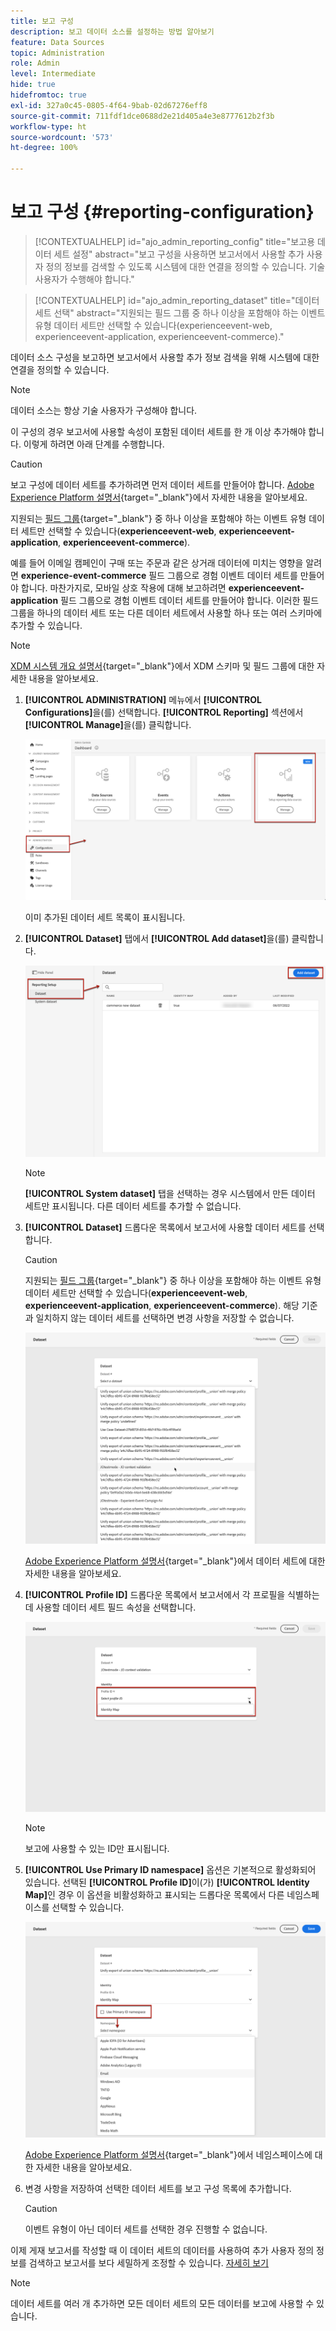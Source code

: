 ```yaml
---
title: 보고 구성
description: 보고 데이터 소스를 설정하는 방법 알아보기
feature: Data Sources
topic: Administration
role: Admin
level: Intermediate
hide: true
hidefromtoc: true
exl-id: 327a0c45-0805-4f64-9bab-02d67276eff8
source-git-commit: 711fdf1dce0688d2e21d405a4e3e8777612b2f3b
workflow-type: ht
source-wordcount: '573'
ht-degree: 100%

---
```


# 보고 구성 {#reporting-configuration}

>[!CONTEXTUALHELP]
>id="ajo_admin_reporting_config"
>title="보고용 데이터 세트 설정"
>abstract="보고 구성을 사용하면 보고서에서 사용할 추가 사용자 정의 정보를 검색할 수 있도록 시스템에 대한 연결을 정의할 수 있습니다. 기술 사용자가 수행해야 합니다."

>[!CONTEXTUALHELP]
>id="ajo_admin_reporting_dataset"
>title="데이터 세트 선택"
>abstract="지원되는 필드 그룹 중 하나 이상을 포함해야 하는 이벤트 유형 데이터 세트만 선택할 수 있습니다(experienceevent-web, experienceevent-application, experienceevent-commerce)."

데이터 소스 구성을 보고하면 보고서에서 사용할 추가 정보 검색을 위해 시스템에 대한 연결을 정의할 수 있습니다.

>[!NOTE]
>
>데이터 소스는 항상 기술 사용자가 구성해야 합니다. <!--Rights?-->

이 구성의 경우 보고서에 사용할 속성이 포함된 데이터 세트를 한 개 이상 추가해야 합니다. 이렇게 하려면 아래 단계를 수행합니다.

>[!CAUTION]
>
>보고 구성에 데이터 세트를 추가하려면 먼저 데이터 세트를 만들어야 합니다. [Adobe Experience Platform 설명서](https://experienceleague.adobe.com/docs/experience-platform/catalog/datasets/user-guide.html?lang=ko#create){target=&quot;_blank&quot;}에서 자세한 내용을 알아보세요.
>
>지원되는 [필드 그룹](https://experienceleague.adobe.com/docs/experience-platform/xdm/tutorials/create-schema-ui.html?lang=ko#field-group){target=&quot;_blank&quot;} 중 하나 이상을 포함해야 하는 이벤트 유형 데이터 세트만 선택할 수 있습니다(**experienceevent-web**, **experienceevent-application**, **experienceevent-commerce**).

<!--
➡️ [Discover this feature in video](#video)
-->

예를 들어 이메일 캠페인이 구매 또는 주문과 같은 상거래 데이터에 미치는 영향을 알려면 **experience-event-commerce** 필드 그룹으로 경험 이벤트 데이터 세트를 만들어야 합니다. 마찬가지로, 모바일 상호 작용에 대해 보고하려면 **experienceevent-application** 필드 그룹으로 경험 이벤트 데이터 세트를 만들어야 합니다. <!--If you want to report on web interactions then you need to include the web field group.--> 이러한 필드 그룹을 하나의 데이터 세트 또는 다른 데이터 세트에서 사용할 하나 또는 여러 스키마에 추가할 수 있습니다.

>[!NOTE]
>
>[XDM 시스템 개요 설명서](https://experienceleague.adobe.com/docs/experience-platform/xdm/home.html?lang=ko){target=&quot;_blank&quot;}에서 XDM 스키마 및 필드 그룹에 대한 자세한 내용을 알아보세요.

1. **[!UICONTROL ADMINISTRATION]** 메뉴에서 **[!UICONTROL Configurations]**&#x200B;을(를) 선택합니다. **[!UICONTROL Reporting]** 섹션에서 **[!UICONTROL Manage]**&#x200B;을(를) 클릭합니다.

   ![](assets/reporting-config-menu.png)

   이미 추가된 데이터 세트 목록이 표시됩니다.

1. **[!UICONTROL Dataset]** 탭에서 **[!UICONTROL Add dataset]**&#x200B;을(를) 클릭합니다.

   ![](assets/reporting-config-add.png)

   >[!NOTE]
   >
   >**[!UICONTROL System dataset]** 탭을 선택하는 경우 시스템에서 만든 데이터 세트만 표시됩니다. 다른 데이터 세트를 추가할 수 없습니다.

1. **[!UICONTROL Dataset]** 드롭다운 목록에서 보고서에 사용할 데이터 세트를 선택합니다.

   >[!CAUTION]
   >
   >지원되는 [필드 그룹](https://experienceleague.adobe.com/docs/experience-platform/xdm/tutorials/create-schema-ui.html?lang=ko#field-group){target=&quot;_blank&quot;} 중 하나 이상을 포함해야 하는 이벤트 유형 데이터 세트만 선택할 수 있습니다(**experienceevent-web**, **experienceevent-application**, **experienceevent-commerce**). 해당 기준과 일치하지 않는 데이터 세트를 선택하면 변경 사항을 저장할 수 없습니다.

   ![](assets/reporting-config-datasets.png)

   [Adobe Experience Platform 설명서](https://experienceleague.adobe.com/docs/experience-platform/catalog/datasets/overview.html?lang=ko){target=&quot;_blank&quot;}에서 데이터 세트에 대한 자세한 내용을 알아보세요.

1. **[!UICONTROL Profile ID]** 드롭다운 목록에서 보고서에서 각 프로필을 식별하는 데 사용할 데이터 세트 필드 속성을 선택합니다.

   ![](assets/reporting-config-profile-id.png)

   >[!NOTE]
   >
   >보고에 사용할 수 있는 ID만 표시됩니다.

1. **[!UICONTROL Use Primary ID namespace]** 옵션은 기본적으로 활성화되어 있습니다. 선택된 **[!UICONTROL Profile ID]**&#x200B;이(가) **[!UICONTROL Identity Map]**&#x200B;인 경우 이 옵션을 비활성화하고 표시되는 드롭다운 목록에서 다른 네임스페이스를 선택할 수 있습니다.

   ![](assets/reporting-config-namespace.png)

   [Adobe Experience Platform 설명서](https://experienceleague.adobe.com/docs/experience-platform/identity/namespaces.html?lang=ko){target=&quot;_blank&quot;}에서 네임스페이스에 대한 자세한 내용을 알아보세요.

1. 변경 사항을 저장하여 선택한 데이터 세트를 보고 구성 목록에 추가합니다.

   >[!CAUTION]
   >
   >이벤트 유형이 아닌 데이터 세트를 선택한 경우 진행할 수 없습니다.

이제 게재 보고서를 작성할 때 이 데이터 세트의 데이터를 사용하여 추가 사용자 정의 정보를 검색하고 보고서를 보다 세밀하게 조정할 수 있습니다. [자세히 보기](content-experiment.md#objectives-global)

>[!NOTE]
>
>데이터 세트를 여러 개 추가하면 모든 데이터 세트의 모든 데이터를 보고에 사용할 수 있습니다.


<!--
## How-to video {#video}

Understand how to configure Experience Platform reporting data sources.

>[!VIDEO]()
-->
